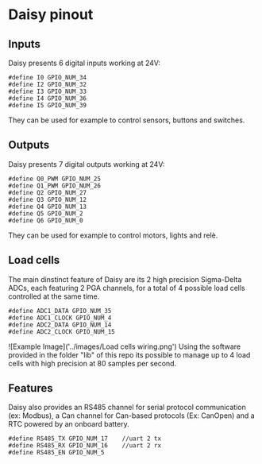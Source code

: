 # Daisy pinout
## Inputs
Daisy presents 6 digital inputs working at 24V:
```
#define I0 GPIO_NUM_34  
#define I2 GPIO_NUM_32  
#define I3 GPIO_NUM_33  
#define I4 GPIO_NUM_36  
#define I5 GPIO_NUM_39  
```
They can be used for example to control sensors, buttons and switches.
## Outputs
Daisy presents 7 digital outputs working at 24V:
```
#define Q0_PWM GPIO_NUM_25  
#define Q1_PWM GPIO_NUM_26  
#define Q2 GPIO_NUM_27 
#define Q3 GPIO_NUM_12  
#define Q4 GPIO_NUM_13  
#define Q5 GPIO_NUM_2   
#define Q6 GPIO_NUM_0   
```
They can be used for example to control motors, lights and relè.
## Load cells
The main dinstinct feature of Daisy are its 2 high precision Sigma-Delta ADCs, each featuring 2 PGA channels, for a total of 4 possible load cells controlled at the same time.
```
#define ADC1_DATA GPIO_NUM_35
#define ADC1_CLOCK GPIO_NUM_4
#define ADC2_DATA GPIO_NUM_14
#define ADC2_CLOCK GPIO_NUM_15
```
![Example Image]('../images/Load cells wiring.png')
Using the software provided in the folder "lib" of this repo its possible to manage up to 4 load cells with high precision at 80 samples per second.
## Features
Daisy also provides an RS485 channel for serial protocol communication (ex: Modbus), a Can channel for Can-based protocols (Ex: CanOpen) and a RTC powered by an onboard battery.
```
#define RS485_TX GPIO_NUM_17    //uart 2 tx
#define RS485_RX GPIO_NUM_16    //uart 2 rx
#define RS485_EN GPIO_NUM_5
```
